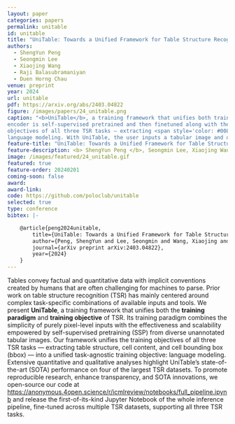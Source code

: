 ```yaml
---
layout: paper
categories: papers
permalink: unitable
id: unitable
title: "UniTable: Towards a Unified Framework for Table Structure Recognition via Self-Supervised Pretraining"
authors:
  - ShengYun Peng
  - Seongmin Lee
  - Xiaojing Wang
  - Raji Balasubramaniyan
  - Duen Horng Chau
venue: preprint
year: 2024
url: unitable
pdf: https://arxiv.org/abs/2403.04822
figure: /images/papers/24_unitable.png
caption: "<b>UniTable</b>, a training framework that unifies both training paradigm and training objective of TSR. In UniTable, the visual
encoder is self-supervised pretrained and then finetuned along with the task decoder on supervised datasets. UniTable unifies the training
objectives of all three TSR tasks — extracting <span style='color: #0085ff'>table structure</span>, <span style='color: #e3a400'>cell bbox</span>, and <span style='color: #138b00'>cell content</span> — into a unified task-agnostic training objective:
language modeling. With UniTable, the user inputs a tabular image and obtains the corresponding digitalized table in HTML."
feature-title: "UniTable: Towards a Unified Framework for Table Structure Recognition via Self-Supervised Pretraining"
feature-description: <b> ShengYun Peng </b>, Seongmin Lee, Xiaojing Wang, Raji Balasubramaniyan, Duen Horng Chau
image: /images/featured/24_unitable.gif
featured: true
feature-order: 20240201
coming-soon: false
award: 
award-link: 
code: https://github.com/poloclub/unitable
selected: true
type: conference
bibtex: |-

    @article{peng2024unitable,
        title={UniTable: Towards a Unified Framework for Table Structure Recognition via Self-Supervised Pretraining},
        author={Peng, ShengYun and Lee, Seongmin and Wang, Xiaojing and Balasubramaniyan, Rajarajeswari and Chau, Duen Horng},
        journal={arXiv preprint arXiv:2403.04822},
        year={2024}
    }
---
```


Tables convey factual and quantitative data with implicit conventions created by humans that are often challenging for machines to parse. Prior work on table structure recognition (TSR) has mainly centered around complex task-specific combinations of available inputs and tools. We present **UniTable**, a training framework that unifies both the **training paradigm** and **training objective** of TSR. Its training paradigm combines the simplicity of purely pixel-level inputs with the effectiveness and scalability empowered by self-supervised pretraining (SSP) from diverse unannotated tabular images. Our framework unifies the training objectives of all three TSR tasks — extracting table structure, cell content, and cell bounding box (bbox) — into a unified task-agnostic training objective: language modeling. Extensive quantitative and qualitative analyses highlight UniTable’s state-of-the-art (SOTA) performance on four of the largest TSR datasets. To promote reproducible research, enhance transparency, and SOTA innovations, we open-source our code at https://anonymous.4open.science/r/icmlreview/notebooks/full_pipeline.ipynb and release the first-of-its-kind Jupyter Notebook of the whole inference pipeline, fine-tuned across multiple TSR datasets, supporting all three TSR tasks.